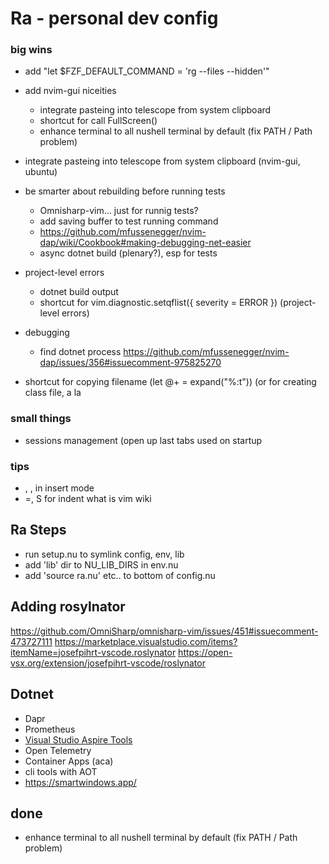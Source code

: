 # Ra - personal dev config

### big wins
- add "let $FZF_DEFAULT_COMMAND = 'rg --files --hidden'"
- add nvim-gui niceities
    - integrate pasteing into telescope from system clipboard
    - shortcut for call FullScreen()
    - enhance terminal to all nushell terminal by default (fix PATH / Path problem)
- integrate pasteing into telescope from system clipboard (nvim-gui, ubuntu)

- be smarter about rebuilding before running tests
    - Omnisharp-vim... just for runnig tests?
    - add saving buffer to test running command
    - https://github.com/mfussenegger/nvim-dap/wiki/Cookbook#making-debugging-net-easier
    - async dotnet build (plenary?), esp for tests

- project-level errors
    - dotnet build output
    - shortcut for vim.diagnostic.setqflist({ severity = ERROR }) (project-level errors)

- debugging
    - find dotnet process https://github.com/mfussenegger/nvim-dap/issues/356#issuecomment-975825270

- shortcut for copying filename (let @+ = expand("%:t")) (or for creating class file, a la

### small things
- sessions management (open up last tabs used on startup

### tips
- <C-o>, <c-w>, <c-h> in insert mode
- =, S for indent
what is vim wiki

## Ra Steps
- run setup.nu to symlink config, env, lib
- add 'lib' dir to NU_LIB_DIRS in env.nu
- add 'source ra.nu' etc.. to bottom of config.nu

## Adding rosylnator
https://github.com/OmniSharp/omnisharp-vim/issues/451#issuecomment-473727111
https://marketplace.visualstudio.com/items?itemName=josefpihrt-vscode.roslynator
https://open-vsx.org/extension/josefpihrt-vscode/roslynator

## Dotnet 

- Dapr
- Prometheus
- [Visual Studio Aspire Tools](https://learn.microsoft.com/en-us/dotnet/aspire/setup-tooling?tabs=visual-studio#visual-studio-tooling)
- Open Telemetry
- Container Apps (aca)
- cli tools with AOT
- https://smartwindows.app/


## done
- enhance terminal to all nushell terminal by default (fix PATH / Path problem)
